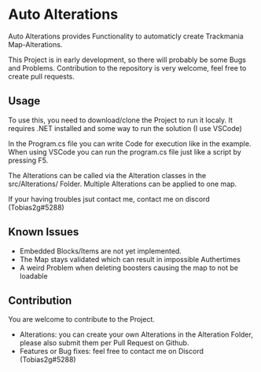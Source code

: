 # Auto Alterations
Auto Alterations provides Functionality to automaticly create Trackmania Map-Alterations.

This Project is in early development, so there will probably be some Bugs and Problems. Contribution to the repository is very welcome, feel free to create pull requests.

## Usage
To use this, you need to download/clone the Project to run it localy.
It requires .NET installed and some way to run the solution (I use VSCode)

In the Program.cs file you can write Code for execution like in the example.
When using VSCode you can run the program.cs file just like a script by pressing F5.

The Alterations can be called via the Alteration classes in the src/Alterations/ Folder.
Multiple Alterations can be applied to one map.

If your having troubles jsut contact me, contact me on discord (Tobias2g#5288)
## Known Issues
- Embedded Blocks/Items are not yet implemented.
- The Map stays validated which can result in impossible Authertimes
- A weird Problem when deleting boosters causing the map to not be loadable
## Contribution
You are welcome to contribute to the Project.
- Alterations: you can create your own Alterations in the Alteration Folder, please also submit them per Pull Request on Github.
- Features or Bug fixes: feel free to contact me on Discord (Tobias2g#5288)
